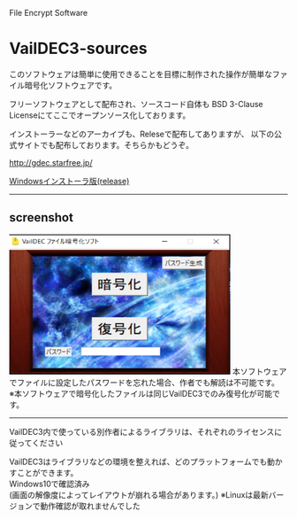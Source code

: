 File Encrypt Software
<h1>VailDEC3-sources</h1>

<p>このソフトウェアは簡単に使用できることを目標に制作された操作が簡単なファイル暗号化ソフトウェアです。</p>
<p>フリーソフトウェアとして配布され、ソースコード自体も BSD 3-Clause Licenseにてここでオープンソース化しております。

インストーラーなどのアーカイブも、Releseで配布してありますが、 以下の公式サイトでも配布しております。そちらかもどうぞ。
<p><a href="http://gdec.starfree.jp/">http://gdec.starfree.jp/</a></p>
<p><a href="https://github.com/Vail-Zero/VailDEC3-sources/releases/tag/2.0.1">Windowsインストーラ版(release)</a></p>

<hr></hr>
<h2>screenshot</h2>
<img src="./img/screenshot.PNG" width="400" height="253">
本ソフトウェアでファイルに設定したパスワードを忘れた場合、作者でも解読は不可能です。
<br>
※本ソフトウェアで暗号化したファイルは同じVailDEC3でのみ復号化が可能です。
<hr></hr>
VailDEC3内で使っている別作者によるライブラリは、それぞれのライセンスに従ってください

VailDEC3はライブラリなどの環境を整えれば、どのプラットフォームでも動かすことができます。<br>
Windows10で確認済み<br>
(画面の解像度によってレイアウトが崩れる場合があります。)
※Linuxは最新バージョンで動作確認が取れませんでした

